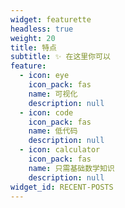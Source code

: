 ```yaml
---
widget: featurette
headless: true
weight: 20
title: 特点
subtitle: ✨ 在这里你可以
feature:
  - icon: eye
    icon_pack: fas
    name: 可视化
    description: null
  - icon: code
    icon_pack: fas
    name: 低代码
    description: null
  - icon: calculator
    icon_pack: fas
    name: 只需基础数学知识
    description: null
widget_id: RECENT-POSTS
---
```

